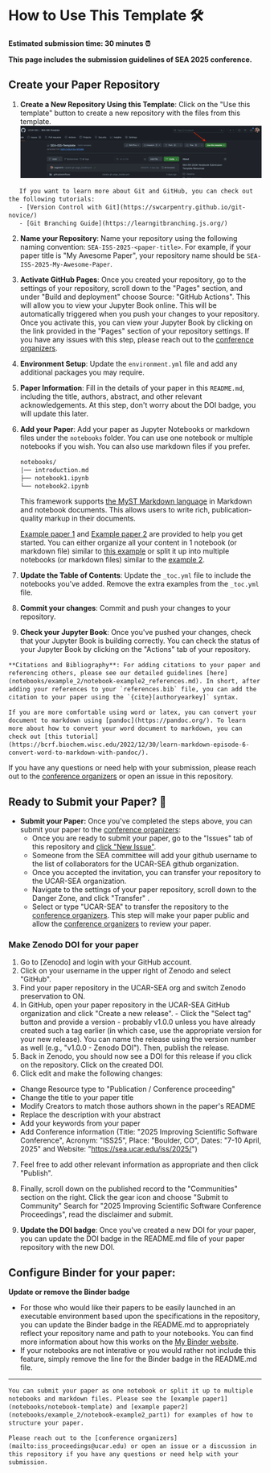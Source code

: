 # How to Use This Template 🛠️

**Estimated submission time: 30 minutes ⏰**

**This page includes the submission guidelines of SEA 2025 conference.**

## Create your Paper Repository

1. **Create a New Repository Using this Template**: Click on the "Use this template" button to create a new repository with the files from this template. 
![Use this template](assets/use-this-template.png)

```{note}
   If you want to learn more about Git and GitHub, you can check out the following tutorials: 
   - [Version Control with Git](https://swcarpentry.github.io/git-novice/)
   - [Git Branching Guide](https://learngitbranching.js.org/)
```

2. **Name your Repository**: Name your repository using the following naming convention: `SEA-ISS-2025-<paper-title>`. For example, if your paper title is "My Awesome Paper", your repository name should be `SEA-ISS-2025-My-Awesome-Paper`.


3. **Activate GitHub Pages**: Once you created your repository, go to the settings of your repository, scroll down to the "Pages" section, and under "Build and deployment" choose Source: "GitHub Actions". This will allow you to view your Jupyter Book online.
This will be automatically triggered when you push your changes to your repository. Once you activate this, you can view your Jupyter Book by clicking on the link provided in the "Pages" section of your repository settings. If you have any issues with this step, please reach out to the [conference organizers](mailto:iss_proceedings@ucar.edu).

4. **Environment Setup**: Update the `environment.yml` file and add any additional packages you may require. 

5. **Paper Information**: Fill in the details of your paper in this `README.md`, including the title, authors, abstract, and other relevant acknowledgements. At this step, don't worry about the DOI badge, you will update this later.

6. **Add your Paper**: Add your paper as Jupyter Notebooks or markdown files under the `notebooks` folder. You can use one notebook or multiple notebooks if you wish. You can also use markdown files if you prefer.

    ```
    notebooks/
    |── introduction.md
    ├── notebook1.ipynb
    └── notebook2.ipynb
    ```

    This framework supports [the MyST Markdown language](https://jupyterbook.org/en/stable/reference/glossary.html#term-MyST) in Markdown and notebook documents. This allows users to write rich, publication-quality markup in their documents.

    [Example paper 1](notebooks/notebook-template) and [Example paper 2](notebooks/example_2/notebook-example2_part1) are provided to help you get started.
    You can either organize all your content in 1 notebook (or markdown file) similar to [this example](notebooks/notebook-template.ipynb) or split it up into multiple notebooks (or markdown files) similar to the [example 2](notebooks/example_2/notebook-example2_part1.md).


7. **Update the Table of Contents**: Update the `_toc.yml` file to include the notebooks you've added. Remove the extra examples from the `_toc.yml` file.

8. **Commit your changes**: Commit and push your changes to your repository.

9.  **Check your Jupyter Book**: Once you've pushed your changes, check that your Jupyter Book is building correctly. You can check the status of your Jupyter Book by clicking on the "Actions" tab of your repository.


```{tip}
**Citations and Bibliography**: For adding citations to your paper and referencing others, please see our detailed guidelines [here](notebooks/example_2/notebook-example2_references.md). In short, after adding your references to your `references.bib` file, you can add the citation to your paper using the `{cite}[authoryearkey]` syntax.
```

``` {hint}
If you are more comfortable using word or latex, you can convert your document to markdown using [pandoc](https://pandoc.org/). To learn more about how to convert your word document to markdown, you can check out [this tutorial](https://bcrf.biochem.wisc.edu/2022/12/30/learn-markdown-episode-6-convert-word-to-markdown-with-pandoc/).
```

If you have any questions or need help with your submission, please reach out to the [conference organizers](mailto:iss_proceedings@ucar.edu) or open an issue in this repository.

## Ready to Submit your Paper? 📝

* **Submit your Paper:** Once you've completed the steps above, you can submit your paper to the [conference organizers](mailto:iss_proceedings@ucar.edu):
  * Once you are ready to submit your paper, go to the "Issues" tab of this repository and [click "New Issue"](https://github.com/UCAR-SEA/SEA-ISS-Template/issues/new).
  * Someone from the SEA committee will add your github username to the list of collaborators for the UCAR-SEA github organization.
  * Once you accepted the invitation, you can transfer your repository to the UCAR-SEA organization.
  * Navigate to the settings of your paper repository, scroll down to the Danger Zone, and click "Transfer" . 
  * Select or type "UCAR-SEA" to transfer the repository to the [conference organizers](mailto:iss_proceedings@ucar.edu). This step will make your paper public and allow the [conference organizers](mailto:iss_proceedings@ucar.edu) to review your paper.


### Make Zenodo DOI for your paper

1. Go to [Zenodo] and login with your GitHub account.
2. Click on your username in the upper right of Zenodo and select "GitHub".
3. Find your paper repository in the UCAR-SEA org and switch Zenodo preservation to ON.
4. In GitHub, open your paper repository in the UCAR-SEA GitHub organization and click "Create a new release". - Click the "Select tag" button and provide a version - probably v1.0.0 unless you have already created such a tag earlier (in which case, use the appropriate version for your new release). You can name the release using the version number as well (e.g., "v1.0.0 - Zenodo DOI"). Then, publish the release.
5. Back in Zenodo, you should now see a DOI for this release if you click on the repository. Click on the created DOI.
6. Click edit and make the following changes:
- Change Resource type to "Publication / Conference proceeding"
- Change the title to your paper title
- Modify Creators to match those authors shown in the paper's README
- Replace the description with your abstract
- Add your keywords from your paper
- Add Conference information (Title: "2025 Improving Scientific Software Conference", Acronym: "ISS25", Place: "Boulder, CO",  Dates: "7-10 April, 2025" and Website: "https://sea.ucar.edu/iss/2025/")
7. Feel free to add other relevant information as appropriate and then click "Publish".

8. Finally, scroll down on the published record to the "Communities" section on the right. Click the gear icon and choose "Submit to Community" Search for "2025 Improving Scientific Software Conference Proceedings", read the disclaimer and submit.
9.  **Update the DOI badge**: Once you've created a new DOI for your paper, you can update the DOI badge in the README.md file of your paper repository with the new DOI.

## Configure Binder for your paper:

**Update or remove the Binder badge**
    
* For those who would like their papers to be easily launched in an executable environment based upon the specifications in the repository, you can update the Binder badge in the README.md to appropriately reflect your repository name and path to your notebooks.  You can find more information about how this works on the [My Binder website](https://mybinder.org/).
* If your notebooks are not interative or you would rather not include this feature, simply remove the line for the Binder badge in the README.md file. 


-----------------

```{tip}
You can submit your paper as one notebook or split it up to multiple notebooks and markdown files. Please see the [example paper1](notebooks/notebook-template) and [example paper2](notebooks/example_2/notebook-example2_part1) for examples of how to structure your paper.
```

```{note}
Please reach out to the [conference organizers](mailto:iss_proceedings@ucar.edu) or open an issue or a discussion in this repository if you have any questions or need help with your submission.
```
